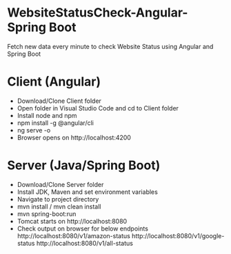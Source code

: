 # WebsiteStatusCheck-Angular-Spring Boot
Fetch new data every minute to check Website Status using Angular and Spring Boot

Client (Angular)
================
- Download/Clone Client folder
- Open folder in Visual Studio Code and cd to Client folder
- Install node and npm
- npm install -g @angular/cli
- ng serve -o
- Browser opens on http://localhost:4200

Server (Java/Spring Boot)
=========================
- Download/Clone Server folder
- Install JDK, Maven and set environment variables
- Navigate to project directory
- mvn install / mvn clean install
- mvn spring-boot:run
- Tomcat starts on http://localhost:8080
- Check output on browser for below endpoints
http://localhost:8080/v1/amazon-status
http://localhost:8080/v1/google-status
http://localhost:8080/v1/all-status
